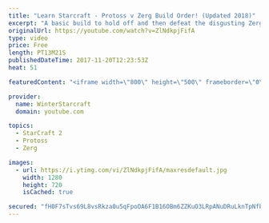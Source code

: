 ```yaml
---
title: "Learn Starcraft - Protoss v Zerg Build Order! (Updated 2018)"
excerpt: "A basic build to hold off and then defeat the disgusting Zerg! Meant for lower level players who have little direction, not for high level players looking for the dankest meta :) -- Watch live at https://www.twitch.tv/wintergaming"
originalUrl: https://youtube.com/watch?v=ZlNdkpjFifA
type: video
price: Free
length: PT13M21S
publishedDateTime: 2017-11-20T12:23:53Z
heat: 51

featuredContent: "<iframe width=\"800\" height=\"500\" frameborder=\"0\" src=\"https://www.youtube.com/embed/ZlNdkpjFifA\" allow=\"accelerometer; autoplay; encrypted-media; gyroscope; picture-in-picture\" allowfullscreen></iframe>"

provider:
  name: WinterStarcraft
  domain: youtube.com

topics:
  - StarCraft 2
  - Protoss
  - Zerg

images:
  - url: https://i.ytimg.com/vi/ZlNdkpjFifA/maxresdefault.jpg
    width: 1280
    height: 720
    isCached: true

secured: "fH0F7sTvs69L8vsRkza0u5qFpoOA6F1B16OBm6ZZKuO3LRpANuDRuLknTpNfbz3QKnmxewPMsYEXwsISpOGLkbKP5qpvvMSTCz0heJ+1ThbAQgrtnweqhCwbZsj5ow0DizavqHWa0l2caRTAfR5eFISy0dvxhSin1xEgIFSZf4q0RlRViLpg8fVCXJza5jDtQl59utANOy8QFj9sLPhtlWBn3YjfWwgbORc9TIzUy6wGigEPAzXD4LziW/W3vDMpxk0BDP7Gdz6XVDNElLRxI3xX0LrsI4blcmkw3BCiAxl8l4T7Rn9ar5piuZoViY8haIshYX1tBVtSQsckGL7sENW5DyA/cQkWX5qw+RyHOUNs+ZPrKAu9Tl6D2KuWUDVMtsT/0vXqr2/CGgLwvDBZmG6uOfK1q/mMdTJdDPVdX5U=;mq/MgMgiT69UNRbF/1KrEg=="
---
```


